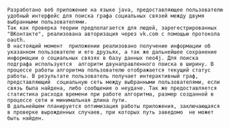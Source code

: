 	Разработано веб приложение на языке java, предоставляющее пользователю удобный интерфейс для поиска графа социальных связей между двумя выбранными пользователями.
	Так как проверка теории предполагается для людей, зарегестрированных "ВКонтакте", реализована авторизация через vk.com с помощью протокола oauth.
	В настоящий момент  приложении реализовано получение информации об указанном пользователе и его друзьях, а так же дальнейшее сохранение информации о социальных связях в базу данных neo4j. Для поиска подграфа используется  алгоритм двунаправленного поиска в ширину. В процессе работы алгоритма пользователю отображается текущий статус работы. В результате пользователь получает интерактивный граф, представляющий  социальную сеть между выбранными пользователями, если связь была найдена, либо сообщение о неудаче. Так же предоставляется статистика расхода времени при работе алгоритма, размер созданной в процессе сети и минимальная длина пути.
	В дальнейшем планируется оптимизация работы приложения, заключающаяся в проверке вырожденных случаев, при которых путь заведомо  не может быть найден.
	
